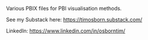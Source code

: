 Various PBIX files for PBI visualisation methods.

See my Substack here:
https://timosborn.substack.com/

LinkedIn:
https://www.linkedin.com/in/osborntim/
